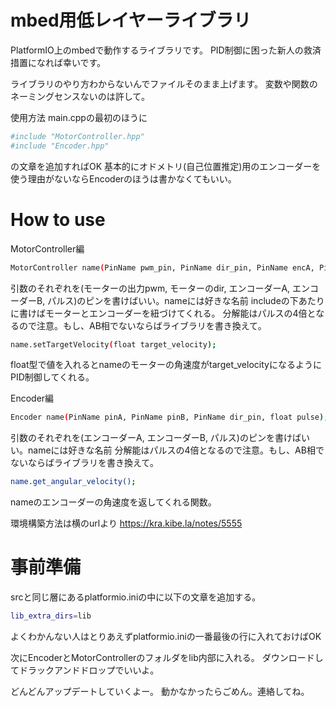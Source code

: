 # mbed用低レイヤーライブラリ
PlatformIO上のmbedで動作するライブラリです。
PID制御に困った新人の救済措置になれば幸いです。

ライブラリのやり方わからないんでファイルそのまま上げます。
変数や関数のネーミングセンスないのは許して。


使用方法
main.cppの最初のほうに

```bash
#include "MotorController.hpp"
#include "Encoder.hpp"
```

の文章を追加すればOK
基本的にオドメトリ(自己位置推定)用のエンコーダーを使う理由がないならEncoderのほうは書かなくてもいい。

# How to use
MotorController編
```bash
MotorController name(PinName pwm_pin, PinName dir_pin, PinName encA, PinName encB, float pulse);
```
  引数のそれぞれを(モーターの出力pwm, モーターのdir, エンコーダーA, エンコーダーB, パルス)のピンを書けばいい。nameには好きな名前
  includeの下あたりに書けばモーターとエンコーダーを紐づけてくれる。
  分解能はパルスの4倍となるので注意。もし、AB相でないならばライブラリを書き換えて。

```bash
name.setTargetVelocity(float target_velocity);
```
  float型で値を入れるとnameのモーターの角速度がtarget_velocityになるようにPID制御してくれる。


Encoder編

```bash
Encoder name(PinName pinA, PinName pinB, PinName dir_pin, float pulse);
```
  引数のそれぞれを(エンコーダーA, エンコーダーB, パルス)のピンを書けばいい。nameには好きな名前
  分解能はパルスの4倍となるので注意。もし、AB相でないならばライブラリを書き換えて。

```bash
name.get_angular_velocity();
```
  nameのエンコーダーの角速度を返してくれる関数。

環境構築方法は横のurlより
https://kra.kibe.la/notes/5555

# 事前準備
srcと同じ層にあるplatformio.iniの中に以下の文章を追加する。

```bash
lib_extra_dirs=lib
```

よくわかんない人はとりあえずplatformio.iniの一番最後の行に入れておけばOK

次にEncoderとMotorControllerのフォルダをlib内部に入れる。
ダウンロードしてドラックアンドドロップでいいよ。

どんどんアップデートしていくよー。
動かなかったらごめん。連絡してね。
